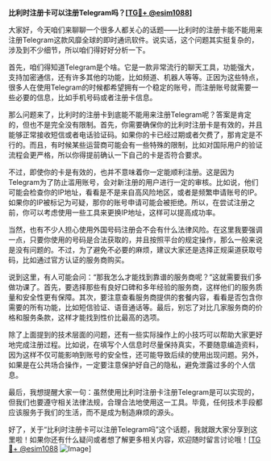 **比利时注册卡可以注册Telegram吗？[[TG💪+ @esim1088](https://t.me/s/esim1088)]**

大家好，今天咱们来聊聊一个很多人都关心的话题——比利时的注册卡能不能用来注册Telegram这款风靡全球的即时通讯软件。说实话，这个问题其实挺复杂的，涉及到不少细节，所以咱们得好好分析一下。

首先，咱们得知道Telegram是个啥。它是一款非常流行的聊天工具，功能强大，支持加密通信，还有许多其他的功能，比如频道、机器人等等。正因为这些特点，很多人在使用Telegram的时候都希望拥有一个稳定的账号，而注册账号就需要一些必要的信息，比如手机号码或者注册卡信息。

那么问题来了，比利时的注册卡到底能不能用来注册Telegram呢？答案是肯定的，但也不是完全没有限制。首先，你需要确保你的比利时注册卡是有效的，并且能够正常接收短信或者电话验证码。如果你的卡已经过期或者欠费了，那肯定是不行的。而且，有时候某些运营商可能会有一些特殊的限制，比如对国际用户的验证流程会更严格，所以你得提前确认一下自己的卡是否符合要求。

不过，即使你的卡是有效的，也并不意味着你一定能顺利注册。这是因为Telegram为了防止滥用账号，会对新注册的用户进行一定的审核。比如说，他们可能会检查你的IP地址，看看是不是来自高风险地区，或者是频繁申请账号的IP。如果你的IP被标记为可疑，那你的账号申请可能会被拒绝。所以，在尝试注册之前，你可以考虑使用一些工具来更换IP地址，这样可以提高成功率。

当然，也有不少人担心使用外国号码注册会不会有什么法律风险。在这里我要强调一点，只要你使用的号码是合法获取的，并且按照平台的规定操作，那么一般来说是没有问题的。不过，为了避免不必要的麻烦，建议大家还是选择正规渠道获取号码，比如通过官方认证的服务商购买。

说到这里，有人可能会问：“那我怎么才能找到靠谱的服务商呢？”这就需要我们多做功课了。首先，要选择那些有良好口碑和多年经验的服务商，这样他们的服务质量和安全性更有保障。其次，要注意查看服务商提供的套餐内容，看看是否包含你需要的所有功能，比如短信验证、语音通话等。最后，别忘了对比几家服务商的价格和服务条款，这样才能找到性价比最高的选项。

除了上面提到的技术层面的问题，还有一些实际操作上的小技巧可以帮助大家更好地完成注册过程。比如说，在填写个人信息时尽量保持真实，不要随意编造资料，因为这样不仅可能影响到账号的安全性，还可能导致后续的使用出现问题。另外，如果是在公共场合操作，一定要注意保护好自己的隐私，避免泄露过多的个人信息。

最后，我想提醒大家一句：虽然使用比利时注册卡注册Telegram是可以实现的，但我们也要遵守相关法律法规，合理合法地使用这一工具。毕竟，任何技术手段都应该服务于我们的生活，而不是成为制造麻烦的源头。

好了，关于“比利时注册卡可以注册Telegram吗”这个话题，我就跟大家分享到这里啦！如果你还有什么疑问或者想了解更多相关内容，欢迎随时留言讨论哦！[[TG💪+ @esim1088](https://t.me/s/esim1088) ![Image](https://i.postimg.cc/4NQfJmqS/Snipaste-2025-05-13-00-14-12.png)]
